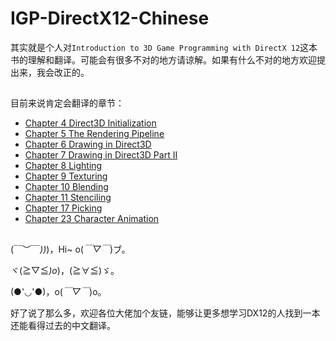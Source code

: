 ﻿# IGP-DirectX12-Chinese

其实就是个人对`Introduction to 3D Game Programming with DirectX 12`这本书的理解和翻译。可能会有很多不对的地方请谅解。如果有什么不对的地方欢迎提出来，我会改正的。

##

目前来说肯定会翻译的章节：

- [Chapter 4 Direct3D Initialization](/Chapter%204%20Direct3D%20Initialization.md)
- [Chapter 5 The Rendering Pipeline](/Chapter%205%20The%20Rendering%20Pipeline.md)
- [Chapter 6 Drawing in Direct3D]()
- [Chapter 7 Drawing in Direct3D Part II]()
- [Chapter 8 Lighting]()
- [Chapter 9 Texturing]()
- [Chapter 10 Blending](/Chapter%2010%20Blending.md)
- [Chapter 11 Stenciling]()
- [Chapter 17 Picking]()
- [Chapter 23 Character Animation]()

##

\(￣︶￣*\))*)，Hi~ o(*￣▽￣*)ブ。

ヾ(≧▽≦*)o*)，(≧∀≦)ゞ。

(●'◡'●)，o(*￣▽￣*)o。

好了说了那么多，欢迎各位大佬加个友链，能够让更多想学习DX12的人找到一本还能看得过去的中文翻译。
